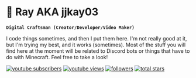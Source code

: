# 🦊 Ray AKA jjkay03

**`Digital Craftsman (Creator/Developer/Video Maker)`**

I code things sometimes, and then I put them here. I'm not really good at it, but I'm trying my best, and it works (sometimes). Most of the stuff you will find here at the moment will be related to Discord bots or things that have to do with Minecraft. Feel free to take a look!

<p align="left">
      <a href="https://www.youtube.com/c/jjkay03?sub_confirmation=1">
         <img alt="youtube subscribers" title="Subscribe to my YouTube channel" src="https://custom-icon-badges.demolab.com/youtube/channel/subscribers/UCUnaLtRXTH6tnh6MwtFVA1A?color=%23E05D44&label=SUBSCRIBE&logo=video&logoColor=white&style=for-the-badge&labelColor=FF0000"/></a> 
      <a href="https://www.youtube.com/c/jjkay03">
         <img alt="youtube views" title="YouTube views" src="https://custom-icon-badges.demolab.com/youtube/channel/views/UCUnaLtRXTH6tnh6MwtFVA1A?color=%23E1AD0E&logo=eye&logoColor=white&style=for-the-badge&labelColor=8D8D8D"/></a> 
      <a href="https://github.com/jjkay03?tab=followers">
         <img alt="followers" title="Follow me on Github" src="https://custom-icon-badges.demolab.com/github/followers/jjkay03?color=236ad3&labelColor=1155ba&style=for-the-badge&logo=person-add&label=Follow&logoColor=white"/></a>
      <a href="https://github.com/jjkay03?tab=repositories&sort=stargazers">
         <img alt="total stars" title="Total stars on GitHub" src="https://custom-icon-badges.demolab.com/github/stars/jjkay03?color=55960c&style=for-the-badge&labelColor=488207&logo=star"/></a>
   </p>
